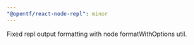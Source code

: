 ```yaml
---
"@opentf/react-node-repl": minor
---
```


Fixed repl output formatting with node formatWithOptions util.
